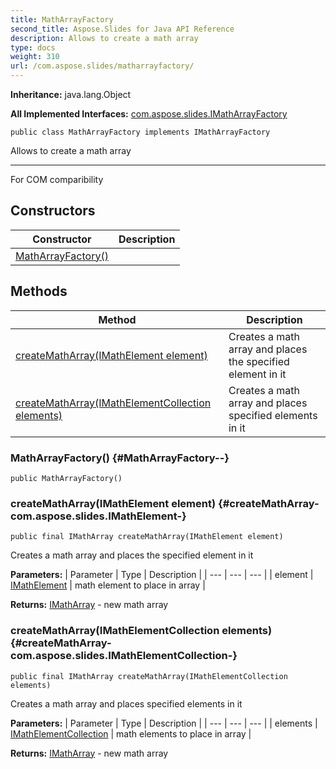 ```yaml
---
title: MathArrayFactory
second_title: Aspose.Slides for Java API Reference
description: Allows to create a math array
type: docs
weight: 310
url: /com.aspose.slides/matharrayfactory/
---
```

**Inheritance:**
java.lang.Object

**All Implemented Interfaces:**
[com.aspose.slides.IMathArrayFactory](../../com.aspose.slides/imatharrayfactory)
```
public class MathArrayFactory implements IMathArrayFactory
```

Allows to create a math array

--------------------

For COM comparibility
## Constructors

| Constructor | Description |
| --- | --- |
| [MathArrayFactory()](#MathArrayFactory--) |  |
## Methods

| Method | Description |
| --- | --- |
| [createMathArray(IMathElement element)](#createMathArray-com.aspose.slides.IMathElement-) | Creates a math array and places the specified element in it |
| [createMathArray(IMathElementCollection elements)](#createMathArray-com.aspose.slides.IMathElementCollection-) | Creates a math array and places specified elements in it |
### MathArrayFactory() {#MathArrayFactory--}
```
public MathArrayFactory()
```


### createMathArray(IMathElement element) {#createMathArray-com.aspose.slides.IMathElement-}
```
public final IMathArray createMathArray(IMathElement element)
```


Creates a math array and places the specified element in it

**Parameters:**
| Parameter | Type | Description |
| --- | --- | --- |
| element | [IMathElement](../../com.aspose.slides/imathelement) | math element to place in array |

**Returns:**
[IMathArray](../../com.aspose.slides/imatharray) - new math array
### createMathArray(IMathElementCollection elements) {#createMathArray-com.aspose.slides.IMathElementCollection-}
```
public final IMathArray createMathArray(IMathElementCollection elements)
```


Creates a math array and places specified elements in it

**Parameters:**
| Parameter | Type | Description |
| --- | --- | --- |
| elements | [IMathElementCollection](../../com.aspose.slides/imathelementcollection) | math elements to place in array |

**Returns:**
[IMathArray](../../com.aspose.slides/imatharray) - new math array
